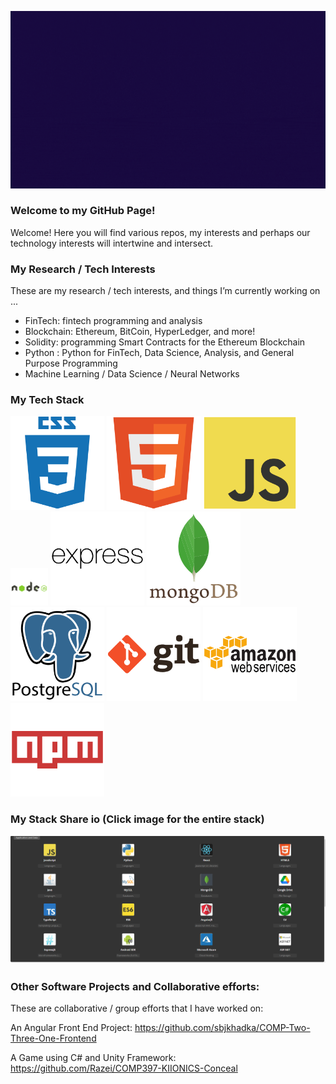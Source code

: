 

[![BJWgithubLogo](https://github.com/benjaminweymouth/benjaminweymouth/blob/main/Images/BenGIFintro2.gif)](https://github.com/benjaminweymouth)
### Welcome to my GitHub Page! 

Welcome! Here you will find various repos, my interests and perhaps our technology interests will intertwine and intersect. 

### My Research / Tech Interests

These are my research / tech interests, and things I’m currently working on ...

- FinTech: fintech programming and analysis
- Blockchain: Ethereum, BitCoin, HyperLedger, and more!  
- Solidity: programming Smart Contracts for the Ethereum Blockchain
- Python : Python for FinTech, Data Science, Analysis, and General Purpose Programming
- Machine Learning / Data Science / Neural Networks 


### My Tech Stack

<img src="https://github.com/devicons/devicon/blob/master/icons/css3/css3-plain-wordmark.svg" alt="CSS" width="150" height="150"/> <img src="https://github.com/devicons/devicon/blob/master/icons/html5/html5-original.svg" alt="HTML" width="150" height="150"/> <img src="https://github.com/devicons/devicon/blob/master/icons/javascript/javascript-original.svg" alt="JavaScript" width="150" height="150"/> <img src="https://github.com/devicons/devicon/blob/master/icons/nodejs/nodejs-original-wordmark.svg" alt="NodeJS" width="60" height="60"/> <img src="https://github.com/devicons/devicon/blob/master/icons/express/express-original-wordmark.svg" alt="ExpressJS" width="150" height="150"/> <img src="https://github.com/devicons/devicon/blob/master/icons/mongodb/mongodb-original-wordmark.svg" alt="MongoDB" width="150" height="150"/> <img src="https://github.com/devicons/devicon/blob/master/icons/postgresql/postgresql-original-wordmark.svg" alt="PostgreSQL" width="150" height="150"/> <img src="https://github.com/devicons/devicon/blob/master/icons/git/git-original-wordmark.svg" alt="Git" width="150" height="150"/> <img src="https://github.com/devicons/devicon/blob/master/icons/amazonwebservices/amazonwebservices-original-wordmark.svg" alt="AWS" width="150" height="150"/> <img src="https://github.com/devicons/devicon/blob/master/icons/npm/npm-original-wordmark.svg" alt="npm" width="150" height="150"/>  
 
 ### My Stack Share io (Click image for the entire stack) 
 
 [![BJWgithubLogo](https://github.com/benjaminweymouth/benjaminweymouth/blob/main/Images/BenStackShare.png)]( https://embed.stackshare.io/stacks/embed/c2250d802818822cee04253668508b)
 
 ### Other Software Projects and Collaborative efforts: 

These are collaborative / group efforts that I have worked on: 

An Angular Front End Project: https://github.com/sbjkhadka/COMP-Two-Three-One-Frontend

A Game using C# and Unity Framework: https://github.com/Razei/COMP397-KIIONICS-Conceal

<!--
**benjaminweymouth/benjaminweymouth** is a ✨ _special_ ✨ repository because its `README.md` (this file) appears on your GitHub profile.

Here are some ideas to get you started:

- 🔭 I’m currently working on ...
- 🌱 I’m currently learning ...
- 👯 I’m looking to collaborate on ...
- 🤔 I’m looking for help with ...
- 💬 Ask me about ...
- 📫 How to reach me: ...
- 😄 Pronouns: ...
- ⚡ Fun fact: ...
-->
